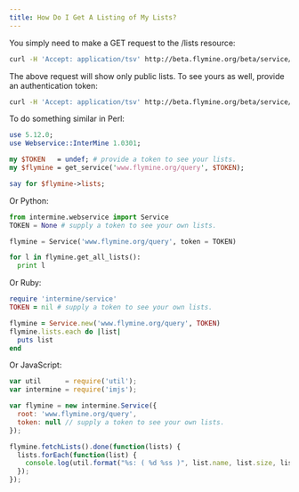 ```yaml
---
title: How Do I Get A Listing of My Lists?
---
```


You simply need to make a GET request to the /lists resource:

```bash
curl -H 'Accept: application/tsv' http://beta.flymine.org/beta/service/lists
```

The above request will show only public lists. To see yours as well, provide an authentication token:

```bash
curl -H 'Accept: application/tsv' http://beta.flymine.org/beta/service/lists?token=$TOKEN
```

To do something similar in Perl:

```perl
use 5.12.0;
use Webservice::InterMine 1.0301;

my $TOKEN   = undef; # provide a token to see your lists.
my $flymine = get_service('www.flymine.org/query', $TOKEN);

say for $flymine->lists;
```

Or Python:

```python
from intermine.webservice import Service
TOKEN = None # supply a token to see your own lists.

flymine = Service('www.flymine.org/query', token = TOKEN)

for l in flymine.get_all_lists():
  print l
```

Or Ruby:

```ruby
require 'intermine/service'
TOKEN = nil # supply a token to see your own lists.

flymine = Service.new('www.flymine.org/query', TOKEN)
flymine.lists.each do |list|
  puts list
end
```

Or JavaScript:

```javascript
var util      = require('util');
var intermine = require('imjs');

var flymine = new intermine.Service({
  root: 'www.flymine.org/query',
  token: null // supply a token to see your own lists.
});

flymine.fetchLists().done(function(lists) {
  lists.forEach(function(list) {
    console.log(util.format("%s: ( %d %ss )", list.name, list.size, list.type));
  });
});
```

